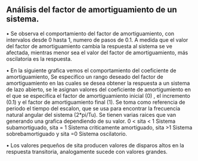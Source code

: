 ## Análisis del factor de amortiguamiento de un sistema.

• Se observa el comportamiento del factor de amortiguamiento, con intervalos desde 0 hasta 1, numero de pasos de 0.1. A medida que el valor del factor de amortiguamiento cambia la respuesta al sistema se ve afectada, mientras menor sea el valor del factor de amortiguamiento, más oscilatoria es la respuesta.

•	En la siguiente grafica vemos el comportamiento del coeficiente de amortiguamiento, Se especifico un rango deseado del factor de amortiguamiento en las cuales se desea obtener la respuesta a un sistema de lazo abierto, se le asignan valores del coeficiente de amortigumiento en el que se especifica el factor de amortiguamiento inicial (0) , el incremento (0.1) y el factor de amortiguamiento final (1). Se toma como referencia de periodo el tiempo del escalon, que se usa para encontrar la frecuencia natural angular del sistema (2*pi/Tu). Se tienen varias raices que van generando una grafica dependiendo de su valor. 0 < sita < 1 Sistema subamortiguado, sita = 1 Sistema criticamente amortiguado, sita >1 Sistema sobrebamortiguado y sita =0 Sistema oscilatorio.

•	Los valores pequeños de sita producen valores de disparos altos en la respuesta transitoria, analogamente sucede con valores grandes.

